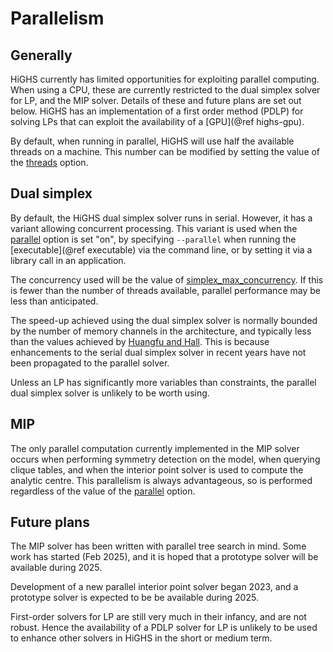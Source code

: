 # Parallelism

## Generally

HiGHS currently has limited opportunities for exploiting parallel
computing. When using a CPU, these are currently restricted to the
dual simplex solver for LP, and the MIP solver. Details of these and
future plans are set out below. HiGHS has an implementation of a first
order method (PDLP) for solving LPs that can exploit the availability of a
[GPU](@ref highs-gpu).

By default, when running in parallel, HiGHS will use half the
available threads on a machine. This number can be modified by setting
the value of the [threads](@ref) option.

## Dual simplex

By default, the HiGHS dual simplex solver runs in serial. However, it
has a variant allowing concurrent processing. This variant is used
when the
[parallel](@ref)
option is set "on", by specifying `--parallel` when running the
[executable](@ref executable) via
the command line, or by setting it via a library call in an
application.

The concurrency used will be the value of
[simplex\_max\_concurrency](@ref). If
this is fewer than the number of threads available, parallel
performance may be less than anticipated.

The speed-up achieved using the dual simplex solver is normally
bounded by the number of memory channels in the architecture, and
typically less than the values achieved by [Huangfu and
Hall](https://link.springer.com/article/10.1007/s12532-017-0130-5). This
is because enhancements to the serial dual simplex solver in recent
years have not been propagated to the parallel solver.

Unless an LP has significantly more variables than constraints, the
parallel dual simplex solver is unlikely to be worth using.

## MIP

The only parallel computation currently implemented in the MIP solver
occurs when performing symmetry detection on the model, when querying
clique tables, and when the interior point solver is used to compute
the analytic centre. This parallelism is always advantageous, so is
performed regardless of the value of the [parallel](@ref) option.

## Future plans

The MIP solver has been written with parallel tree search in mind. Some
work has started (Feb 2025), and it is hoped that a prototype solver
will be available during 2025.

Development of a new parallel interior point solver began 2023, and a
prototype solver is expected to be be available during 2025.

First-order solvers for LP are still very much in their infancy, and
are not robust. Hence the availability of a PDLP solver for LP is
unlikely to be used to enhance other solvers in HiGHS in the short or
medium term.





